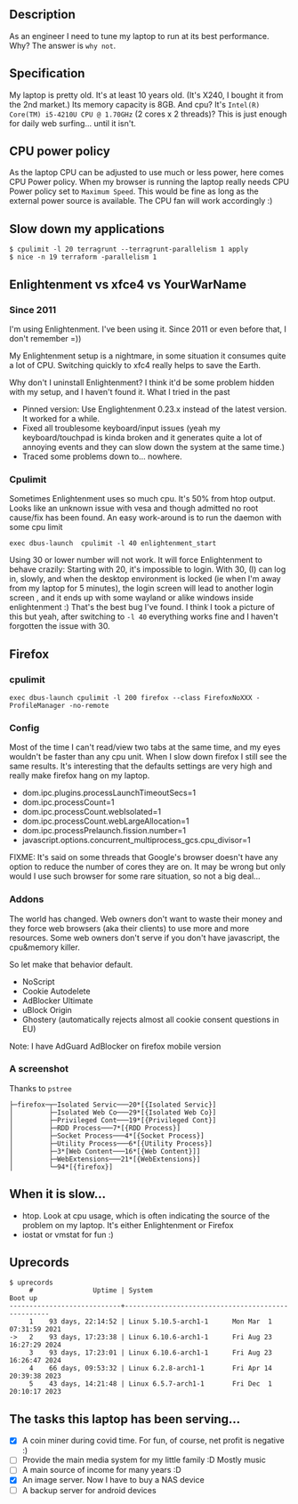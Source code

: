 ## Description

As an engineer I need to tune my laptop to run at its best performance. Why? The answer is `why not`. 

## Specification

My laptop is pretty old. It's at least 10 years old. 
(It's X240, I bought it from the 2nd market.)
Its memory capacity is 8GB. And cpu? 
It's  `Intel(R) Core(TM) i5-4210U CPU @ 1.70GHz` (2 cores x 2 threads)?
This is just enough for daily web surfing... until it isn't.

## CPU power policy

As the laptop CPU can be adjusted to use much or less power, here comes CPU Power policy. 
When my browser is running the laptop really needs CPU Power policy set to `Maximum Speed`.
This would be fine as long as the external power source is available. The CPU fan
will work accordingly :)

## Slow down my applications

```
$ cpulimit -l 20 terragrunt --terragrunt-parallelism 1 apply
$ nice -n 19 terraform -parallelism 1
```

## Enlightenment vs xfce4 vs YourWarName

### Since 2011

I'm using Enlightenment. I've been using it. Since 2011 or even before that, I don't remember =))

My Enlightenment setup is a nightmare, in some situation it consumes quite a lot of CPU. Switching quickly to xfc4
really helps to save the Earth.

Why don't I uninstall Enlightenment? I think it'd be some problem hidden with my setup, and I haven't found it.
What I tried in the past

* Pinned version: Use Englightenment 0.23.x instead of the latest version. It worked for a while.
* Fixed all troublesome keyboard/input issues (yeah my keyboard/touchpad is kinda broken and it generates
quite a lot of annoying events and they can slow down the system at the same time.)
* Traced some problems down to... nowhere.

### Cpulimit

Sometimes Enlightenment uses so much cpu. It's 50% from htop output. Looks like an unknown issue with vesa
and though admitted no root cause/fix has been found. An easy work-around is to run the daemon with some cpu limit

```
exec dbus-launch  cpulimit -l 40 enlightenment_start
```

Using 30 or lower number will not work. It will force Enlightenment to behave crazily: Starting with 20, 
it's impossible to login. With 30, (I) can log in, slowly, and when the desktop environment is locked (ie when I'm
away from my laptop for 5 minutes), the login screen will lead to another login screen , and it ends up with
some wayland or alike windows inside enlightenment :) That's the best bug I've found. I think I took a picture
of this but yeah, after switching to `-l 40` everything works fine and I haven't forgotten the issue with 30.

## Firefox

### cpulimit

```
exec dbus-launch cpulimit -l 200 firefox --class FirefoxNoXXX -ProfileManager -no-remote
```

### Config

Most of the time I can't read/view two tabs at the same time, 
and my eyes wouldn't be faster than any cpu unit. 
When I slow down firefox I still see the same results. 
It's interesting that the defaults settings are very high 
and really make firefox hang on my laptop.

* dom.ipc.plugins.processLaunchTimeoutSecs=1
* dom.ipc.processCount=1
* dom.ipc.processCount.webIsolated=1
* dom.ipc.processCount.webLargeAllocation=1
* dom.ipc.processPrelaunch.fission.number=1
* javascript.options.concurrent_multiprocess_gcs.cpu_divisor=1

FIXME: It's said on some threads that Google's browser doesn't 
have any option to reduce the number of cores they are on. 
It may be wrong but only would I use such browser for some rare situation,
so not a big deal...

### Addons

The world has changed. Web owners don't want to waste their money and they force
web browsers (aka their clients) to use more and more resources. Some web owners
don't serve if you don't have javascript, the cpu&memory killer.

So let make that behavior default.

* NoScript
* Cookie Autodelete
* AdBlocker Ultimate
* uBlock Origin
* Ghostery (automatically rejects almost all cookie consent questions in EU)

Note: I have AdGuard AdBlocker on firefox mobile version

### A screenshot

Thanks to `pstree`

```
├─firefox─┬─Isolated Servic───20*[{Isolated Servic}]
│         ├─Isolated Web Co───29*[{Isolated Web Co}]
│         ├─Privileged Cont───19*[{Privileged Cont}]
│         ├─RDD Process───7*[{RDD Process}]
│         ├─Socket Process───4*[{Socket Process}]
│         ├─Utility Process───6*[{Utility Process}]
│         ├─3*[Web Content───16*[{Web Content}]]
│         ├─WebExtensions───21*[{WebExtensions}]
│         └─94*[{firefox}]
```

## When it is slow...

* htop. Look at cpu usage, which is often indicating the source
  of the problem on my laptop. It's either Enlightenment or Firefox
* iostat or vmstat for fun :)

## Uprecords

```
$ uprecords 
     #               Uptime | System                                     Boot up
----------------------------+---------------------------------------------------
     1    93 days, 22:14:52 | Linux 5.10.5-arch1-1      Mon Mar  1 07:31:59 2021
->   2    93 days, 17:23:38 | Linux 6.10.6-arch1-1      Fri Aug 23 16:27:29 2024
     3    93 days, 17:23:01 | Linux 6.10.6-arch1-1      Fri Aug 23 16:26:47 2024
     4    66 days, 09:53:32 | Linux 6.2.8-arch1-1       Fri Apr 14 20:39:38 2023
     5    43 days, 14:21:48 | Linux 6.5.7-arch1-1       Fri Dec  1 20:10:17 2023
```

## The tasks this laptop has been serving...

- [x] A coin miner during covid time. For fun, of course, net profit is negative :)
- [ ] Provide the main media system for my little family :D Mostly music
- [ ] A main source of income for many years :D
- [x] An image server. Now I have to buy a NAS device
- [ ] A backup server for android devices 
